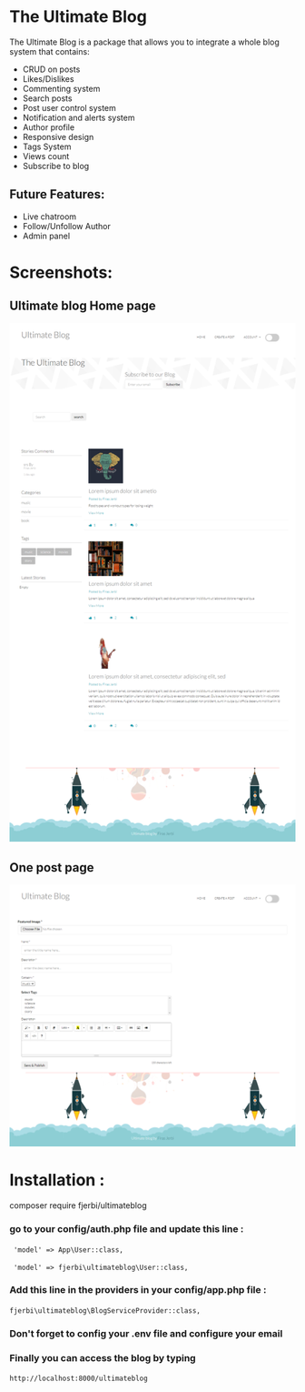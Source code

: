 # The Ultimate Blog

The Ultimate Blog is a package that allows you to integrate a whole blog system that contains:
* CRUD on posts
* Likes/Dislikes
* Commenting system
* Search posts
* Post user control system
* Notification and alerts system
* Author profile
* Responsive design
* Tags System
* Views count
* Subscribe to blog

## Future Features:
* Live chatroom
* Follow/Unfollow Author
* Admin panel 

# Screenshots:
## Ultimate blog Home page
![Alt text](initial_release_screensthots/demo1.png?raw=true "HomePage")
##  One post page
![Alt text](initial_release_screensthots/demo2.png?raw=true "One Post")

# Installation :
composer require fjerbi/ultimateblog

### go to your config/auth.php file and update this line :
` 'model' => App\User::class,`
 
` 'model' => fjerbi\ultimateblog\User::class,`

### Add this line in the providers in your config/app.php file :
` fjerbi\ultimateblog\BlogServiceProvider::class, `

### Don't forget to config your .env file and configure your email 
### Finally you can access the blog by typing
`http://localhost:8000/ultimateblog`
